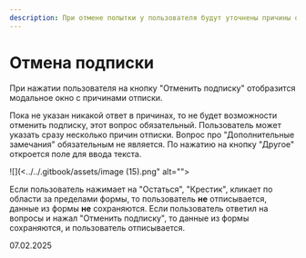 ```yaml
---
description: При отмене попытки у пользователя будут уточнены причины отмены
---
```


# Отмена подписки

При нажатии пользователя на кнопку "Отменить подписку" отобразится модальное окно с причинами отписки.

Пока не указан никакой ответ в причинах, то не будет возможности отменить подписку, этот вопрос обязательный. Пользователь может указать сразу несколько причин отписки. Вопрос про "Дополнительные замечания" обязательным не является. По нажатию на кнопку "Другое" откроется поле для ввода текста.

![](<../../.gitbook/assets/image (15).png" alt=""><figcaption></figcaption></figure>

Если пользователь нажимает на "Остаться", "Крестик", кликает по области за пределами формы, то пользователь **не** отписывается, данные из формы **не** сохраняются. Если пользователь ответил на вопросы и нажал "Отменить подписку", то данные из формы сохраняются, и пользователь отписывается.

07.02.2025
